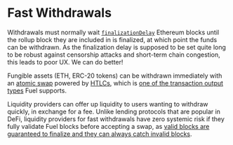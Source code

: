 Fast Withdrawals
===

Withdrawals must normally wait [`finalizationDelay`](../3.%20Concepts/0.%20Fundamentals/7.%20Deployment%20Parameters.md) Ethereum blocks until the rollup block they are included in is finalized, at which point the funds can be withdrawn. As the finalization delay is supposed to be set quite long to be robust against censorship attacks and short-term chain congestion, this leads to poor UX. We can do better!

Fungible assets (ETH, ERC-20 tokens) can be withdrawn immediately with an [atomic swap](https://arxiv.org/abs/1801.09515) powered by [HTLCs](https://en.bitcoin.it/wiki/Hash_Time_Locked_Contracts), which is [one of the transaction output types](../3.%20Concepts/1.%20Data%20Structures/Outputs.md) Fuel supports.

Liquidity providers can offer up liquidity to users wanting to withdraw quickly, in exchange for a fee. Unlike lending protocols that are popular in DeFi, liquidity providers for fast withdrawals have zero systemic risk if they fully validate Fuel blocks before accepting a swap, as [valid blocks are guaranteed to finalize and they can always catch invalid blocks](./../3.%20Concepts/0.%20Fundamentals/2.%20Security%20Analysis.md).
